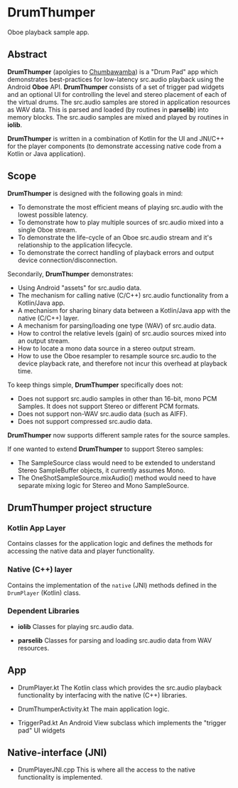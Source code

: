 **DrumThumper**
==========
Oboe playback sample app.

## Abstract
**DrumThumper** (apolgies to [Chumbawamba](https://www.youtube.com/watch?v=2H5uWRjFsGc)) is a "Drum Pad" app which demonstrates best-practices for low-latency src.audio playback using the Android **Oboe** API.
**DrumThumper** consists of a set of trigger pad widgets and an optional UI for controlling the level and stereo placement of each of the virtual drums.
The src.audio samples are stored in application resources as WAV data. This is parsed and loaded (by routines in **parselib**) into memory blocks.
The src.audio samples are mixed and played by routines in **iolib**.

**DrumThumper** is written in a combination of Kotlin for the UI and JNI/C++ for the player components (to demonstrate accessing native code from a Kotlin or Java application).

## Scope
**DrumThumper** is designed with the following goals in mind:
* To demonstrate the most efficient means of playing src.audio with the lowest possible latency.
* To demonstrate how to play multiple sources of src.audio mixed into a single Oboe stream.
* To demonstrate the life-cycle of an Oboe src.audio stream and it's relationship to the application lifecycle.
* To demonstrate the correct handling of playback errors and output device connection/disconnection.

Secondarily, **DrumThumper** demonstrates:
* Using Android "assets" for src.audio data.
* The mechanism for calling native (C/C++) src.audio functionality from a Kotlin/Java app.
* A mechanism for sharing binary data between a Kotlin/Java app with the native (C/C++) layer.
* A mechanism for parsing/loading one type (WAV) of src.audio data.
* How to control the relative levels (gain) of src.audio sources mixed into an output stream.
* How to locate a mono data source in a stereo output stream.
* How to use the Oboe resampler to resample source src.audio to the device playback rate, and therefore not incur this overhead at playback time.

To keep things simple, **DrumThumper** specifically does not:
* Does not support src.audio samples in other than 16-bit, mono PCM Samples. It does not support Stereo or different PCM formats.
* Does not support non-WAV src.audio data (such as AIFF).
* Does not support compressed src.audio data.

**DrumThumper** now supports different sample rates for the source samples.

If one wanted to extend **DrumThumper** to support Stereo samples:
* The SampleSource class would need to be extended to understand Stereo SampleBuffer objects, it currently assumes Mono.
* The OneShotSampleSource.mixAudio() method would need to have separate mixing logic for Stereo and Mono SampleSource.

## DrumThumper project structure
### Kotlin App Layer
Contains classes for the application logic and defines the methods for accessing the native data and player functionality.

### Native (C++) layer
Contains the implementation of the `native` (JNI) methods defined in the `DrumPlayer` (Kotlin) class.

### Dependent Libraries
* **iolib**
Classes for playing src.audio data.

* **parselib**
Classes for parsing and loading src.audio data from WAV resources.

## App
* DrumPlayer.kt
The Kotlin class which provides the src.audio playback functionality by interfacing with the native (C++) libraries.

* DrumThumperActivity.kt
The main application logic.

* TriggerPad.kt
An Android View subclass which implements the "trigger pad" UI widgets

## Native-interface (JNI)
* DrumPlayerJNI.cpp
 This is where all the access to the native functionality is implemented.
